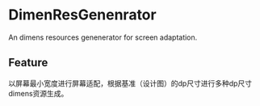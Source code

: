 # DimenResGenenrator
An dimens resources genenerator for screen adaptation.

## Feature
以屏幕最小宽度进行屏幕适配，根据基准（设计图）的dp尺寸进行多种dp尺寸dimens资源生成。
